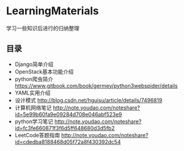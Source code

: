 # LearningMaterials
学习一些知识后进行的归纳整理
## 目录
- Django简单介绍
- OpenStack基本功能介绍
- python爬虫简介 https://www.gitbook.com/book/germey/python3webspider/details
- YAML实用介绍
- 设计模式 http://blog.csdn.net/hguisu/article/details/7496819
- 计算机网络笔记 http://note.youdao.com/noteshare?id=5e99b60fa9e09284d708e046abf523e9
- python学习笔记 http://note.youdao.com/noteshare?id=fc3fe660871f3f6d5ff648680d3d5fb2
- LeetCode答题指南 http://note.youdao.com/noteshare?id=cdedba8188468d05f72a8f430392dc54
